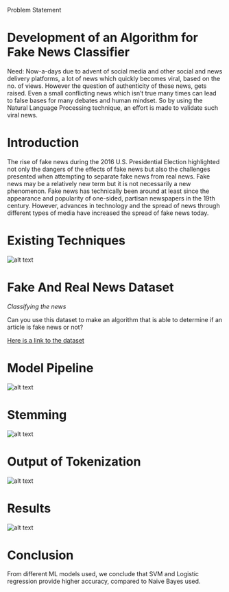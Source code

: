 Problem Statement

# Development of an Algorithm for Fake News Classifier #
Need: Now-a-days due to advent of social media and other social and news  delivery  platforms,  a  lot  of  news  which  quickly  becomes  viral, based on the no. of views. However the question of authenticity of these news, gets raised. Even a small conflicting news which isn’t true many times can lead to false bases for many debates and human mindset. So by using the Natural Language Processing technique, an effort is made to validate such viral news. 

# Introduction #
The rise of fake news during the 2016 U.S. Presidential Election highlighted not only the dangers of the effects of fake news but also the challenges presented when attempting to separate fake news from real news. Fake news may be a relatively new term but it is not necessarily a new phenomenon. Fake news has technically been around at least since the appearance and popularity of one-sided, partisan newspapers in the 19th century. However, advances in technology and the spread of news through different types of media have increased the spread of fake news today.

# Existing Techniques #
![alt text](https://github.com/HamoyeHQ/stage-f-16-fake-news/blob/master/Existing%20techniques.PNG)

# Fake And Real News Dataset #
*Classifying the news*

Can you use this dataset to make an algorithm that is able to determine if an article is fake news or not?

[Here is a link to the dataset](https://www.kaggle.com/clmentbisaillon/fake-and-real-news-dataset)

# Model Pipeline #
![alt text](https://github.com/HamoyeHQ/stage-f-16-fake-news/blob/master/Model_pipeline.PNG)

# Stemming #
![alt text](https://github.com/HamoyeHQ/stage-f-16-fake-news/blob/master/Stemming.PNG)

# Output of Tokenization #
![alt text](https://github.com/HamoyeHQ/stage-f-16-fake-news/blob/master/Output_of_tokenization.PNG)

# Results #
![alt text](https://github.com/HamoyeHQ/stage-f-16-fake-news/blob/master/Model%20Metrices.PNG)

# Conclusion #
From different ML models used, we conclude that SVM and Logistic regression provide higher accuracy, compared to Naive Bayes used.



